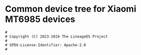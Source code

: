 # Common device tree for Xiaomi MT6985 devices

```
#
# Copyright (C) 2023-2024 The LineageOS Project
#
# SPDX-License-Identifier: Apache-2.0
#
```
